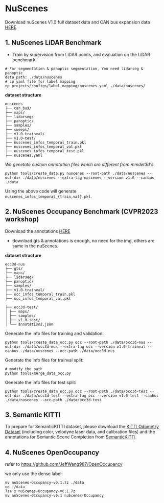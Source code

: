 # NuScenes
Download nuScenes V1.0 full dataset data  and CAN bus expansion data [HERE](https://www.nuscenes.org/download). 
## 1. NuScenes LiDAR Benchmark
- Train by supervision from LiDAR points, and evaluation on the LiDAR benchmark.
```shell
# For segmentation & panoptic segmentation, You need lidarseg & panoptic
data_path: ./data/nuscenes
# cp yaml file for label mapping
cp projects/configs/label_mapping/nuscenes.yaml ./data/nuscenes/
```
**dataset structure**
```
nuscenes
├── can_bus/
├── maps/
├── lidarseg/
├── panoptic/
├── samples/
├── sweeps/
├── v1.0-trainval/
├── v1.0-test/
├── nuscenes_infos_temporal_train.pkl
├── nuscenes_infos_temporal_val.pkl
├── nuscenes_infos_temporal_test.pkl
├── nuscenes.yaml
```

*We genetate custom annotation files which are different from mmdet3d's*
```
python tools/create_data.py nuscenes --root-path ./data/nuscenes --out-dir ./data/nuscenes --extra-tag nuscenes --version v1.0 --canbus ./data
```

Using the above code will generate `nuscenes_infos_temporal_{train,val}.pkl`.

## 2. NuScenes Occupancy Benchmark (CVPR2023 workshop)
Download the annotations [HERE](https://opendatalab.com/CVPR2023-3D-Occupancy/cli)
- download gts & annotations is enough, no need for the img, others are same in the nuScenes.

**dataset structure**
```
occ3d-nus
├── gts/
├── maps/
├── lidarseg/
├── panoptic/
├── samples/
├── v1.0-trainval/
├── occ_infos_temporal_train.pkl
├── occ_infos_temporal_val.pkl

├── occ3d-test/
│ ├── maps/
│ ├── samples/
│ ├── v1.0-test/
│ └── annotations.json
```

Generate the info files for training and validation:
```
python tools/create_data_occ.py occ --root-path ./data/occ3d-nus --out-dir ./data/occ3d-nus --extra-tag occ --version v1.0-trainval --canbus ./data/nuscenes --occ-path ./data/occ3d-nus
``` 
Generate the info files for trainval split:
```
# modify the path
python tools/merge_data_occ.py
```

Generate the info files for test split:
```
python tools/create_data_occ.py occ --root-path ./data/occ3d-test --out-dir ./data/occ3d-test --extra-tag occ --version v1.0-test --canbus ./data/nuscenes --occ-path ./data/occ3d-test
```

## 3. Semantic KITTI
To prepare for SemanticKITTI dataset, please download the [KITTI Odometry Dataset](https://www.cvlibs.net/datasets/kitti/eval_odometry.php) (including color, velodyne laser data, and calibration files) and the annotations for Semantic Scene Completion from [SemanticKITTI](http://www.semantic-kitti.org/dataset.html#download).

## 4. NuScenes OpenOccupancy
refer to https://github.com/JeffWang987/OpenOccupancy

we only use the dense label:
```
mv nuScenes-Occupancy-v0.1.7z ./data
cd ./data
7za x nuScenes-Occupancy-v0.1.7z
mv nuScenes-Occupancy-v0.1 nuScenes-Occupancy
```